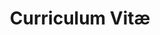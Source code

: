 ---
title: Curriculum Vitæ
layout: cv
actions:
  - label: "Download CV em PDF"
    icon: pdf
    url: "[Currículo](https://curriculo.sougov.economia.gov.br/erivando-ramos-349127132)"
  - label: "Currículo Lattes"
    icon: arrow-right
    url: "http://lattes.cnpq.br/3207935358521360"
---